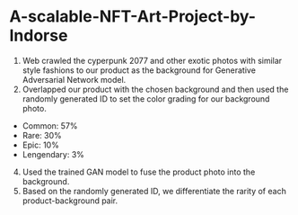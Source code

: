 # A-scalable-NFT-Art-Project-by-Indorse

1. Web crawled the cyperpunk 2077 and other exotic photos with similar style fashions to our product as the background for Generative Adversarial Network model.
2. Overlapped our product with the chosen background and then used the randomly generated ID to set the color grading for our background photo.
  - Common: 57%
  - Rare: 30%
  - Epic: 10%
  - Lengendary: 3%
4. Used the trained GAN model to fuse the product photo into the background.
5. Based on the randomly generated ID, we differentiate the rarity of each product-background pair.
